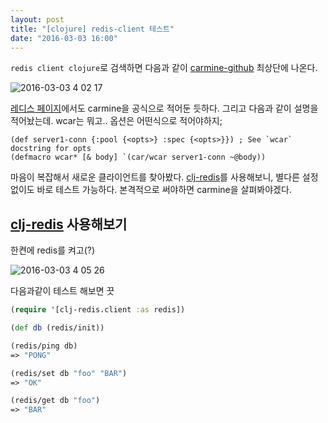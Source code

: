 ```yaml
---
layout: post
title: "[clojure] redis-client 테스트"
date: "2016-03-03 16:00"
---
```


`redis client clojure`로 검색하면 다음과 같이 [carmine-github] 최상단에 나온다.

![2016-03-03 4 02 17](https://cloud.githubusercontent.com/assets/562341/13486985/6acac470-e159-11e5-9300-e44d59954782.png)

[레디스 페이지]에서도  carmine을 공식으로 적어둔 듯하다. 그리고 다음과 같이 설명을 적어놨는데.
wcar는 뭐고.. 옵션은 어떤식으로 적어야하지;


```
(def server1-conn {:pool {<opts>} :spec {<opts>}}) ; See `wcar` docstring for opts
(defmacro wcar* [& body] `(car/wcar server1-conn ~@body))
```

마음이 복잡해서 새로운 클라이언트를 찾아봤다.
[clj-redis]를 사용해보니, 별다른 설정없이도 바로 테스트 가능하다.
본격적으로 써야하면 carmine을 살펴봐야겠다.

## [clj-redis] 사용해보기

한켠에 redis를 켜고(?)

![2016-03-03 4 05 26](https://cloud.githubusercontent.com/assets/562341/13487033/d31e781e-e159-11e5-80b7-a52c667619ca.png)

다음과같이 테스트 해보면 끗

```clojure
(require '[clj-redis.client :as redis])

(def db (redis/init))

(redis/ping db)
=> "PONG"

(redis/set db "foo" "BAR")
=> "OK"

(redis/get db "foo")
=> "BAR"
```

[carmine-github]: https://github.com/ptaoussanis/carmine
[레디스 페이지]: http://redis.io/clients#clojure
[clj-redis]: https://github.com/mmcgrana/clj-redis

